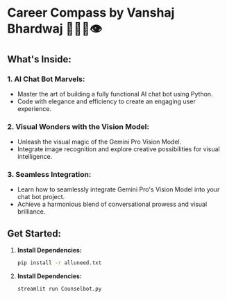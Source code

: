 # Career Compass by Vanshaj Bhardwaj 🚀🎨🤖👁️

## What's Inside:

### 1. AI Chat Bot Marvels:
- Master the art of building a fully functional AI chat bot using Python.
- Code with elegance and efficiency to create an engaging user experience.

### 2. Visual Wonders with the Vision Model:
- Unleash the visual magic of the Gemini Pro Vision Model.
- Integrate image recognition and explore creative possibilities for visual intelligence.

### 3. Seamless Integration:
- Learn how to seamlessly integrate Gemini Pro's Vision Model into your chat bot project.
- Achieve a harmonious blend of conversational prowess and visual brilliance.

## Get Started:

1. **Install Dependencies:**
    ```bash
    pip install -r alluneed.txt
    ```
1. **Install Dependencies:**
    ```bash
    streamlit run Counselbot.py
    ```
